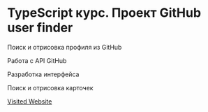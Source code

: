 # TypeScript курс. Проект GitHub user finder

<p>Поиск и отрисовка профиля из GitHub</p>

<p>Работа с API GitHub</p>
<p>Разработка интерфейса</p>
<p>Поиск и отрисовка карточек</p>

[Visited Website](https://github-user-finder-omega.vercel.app/)
